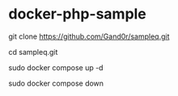 # docker-php-sample

git clone https://github.com/Gand0r/sampleq.git

cd sampleq.git

sudo docker compose up -d

sudo docker compose down
